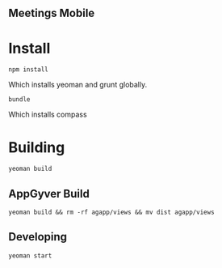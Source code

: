 Meetings Mobile
---------------

# Install

	npm install

Which installs yeoman and grunt globally.

	bundle

Which installs compass


# Building

	yeoman build

## AppGyver Build

	yeoman build && rm -rf agapp/views && mv dist agapp/views

## Developing

	yeoman start


